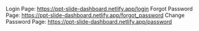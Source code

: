 Login Page: https://ppt-slide-dashboard.netlify.app/login
Forgot Password Page: https://ppt-slide-dashboard.netlify.app/forgot_password
Change Password Page: https://ppt-slide-dashboard.netlify.app/password
